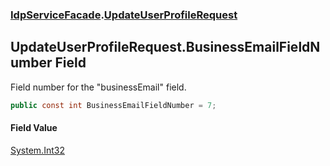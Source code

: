 ### [IdpServiceFacade](../index.md 'IdpServiceFacade').[UpdateUserProfileRequest](index.md 'IdpServiceFacade\.UpdateUserProfileRequest')

## UpdateUserProfileRequest\.BusinessEmailFieldNumber Field

Field number for the "businessEmail" field\.

```csharp
public const int BusinessEmailFieldNumber = 7;
```

#### Field Value
[System\.Int32](https://learn.microsoft.com/en-us/dotnet/api/system.int32 'System\.Int32')